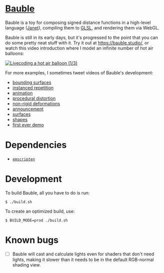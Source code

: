 # [Bauble](https://bauble.studio)

Bauble is a toy for composing signed distance functions in a high-level language ([Janet](https://janet-lang.org/)), compiling them to [GLSL](https://www.khronos.org/opengl/wiki/OpenGL_Shading_Language), and rendering them via WebGL.

Bauble is still in its early days, but it's progressed to the point that you can do some pretty neat stuff with it. Try it out at <https://bauble.studio/>, or watch this video introduction where I model an infinite number of hot air balloons:

[![Livecoding a hot air balloon (1/3)](https://img.youtube.com/vi/0-OtdjiR7dc/maxresdefault.jpg)](https://www.youtube.com/watch?v=0-OtdjiR7dc&list=PLjT5GDnW_UMBS6ih0kG7jWB0n1SnotnEu)

For more examples, I sometimes tweet videos of Bauble's development:

- [bounding surfaces](https://twitter.com/ianthehenry/status/1567709580792315904)
- [instanced repetition](https://twitter.com/ianthehenry/status/1566583962989842432)
- [animation](https://twitter.com/ianthehenry/status/1566081717592502274)
- [procedural distortion](https://twitter.com/ianthehenry/status/1565575515016085504)
- [non-rigid deformations](https://twitter.com/ianthehenry/status/1559778903324954624)
- [announcement](https://twitter.com/ianthehenry/status/1559049547099254785)
- [surfaces](https://twitter.com/ianthehenry/status/1557881955156275200)
- [shapes](https://twitter.com/ianthehenry/status/1554729639183937536)
- [first ever demo](https://twitter.com/ianthehenry/status/1551422839307190272)

# Dependencies

- [`emscripten`](https://emscripten.org/)

# Development

To build Bauble, all you have to do is run:

```
$ ./build.sh
```

To create an optimized build, use:

```
$ BUILD_MODE=prod ./build.sh
```

# Known bugs

- [ ] Bauble will cast and calculate lights even for shaders that don't need lights, making it slower than it needs to be in the default RGB-normal shading view.
